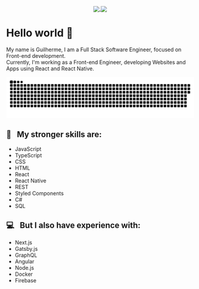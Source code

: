 <p align="center">
  <a href="https://github.com/anuraghazra/github-readme-stats">
    <img
      align="center"
      height="190em"
      src="https://github-readme-stats.vercel.app/api/top-langs/?username=guilhermekuni&layout=compact&theme=dracula"
    />
  </a>
  <a href="https://github.com/anuraghazra/github-readme-stats">
    <img
      align="center"
      height="190em"
      src="https://github-readme-stats.vercel.app/api?username=guilhermekuni&count_private=true&show_icons=true&custom_title=Github%20Status&hide=issues&theme=dracula"
    />
  </a>
</p>

# Hello world 👋

My name is Guilherme, I am a Full Stack Software Engineer, focused on Front-end development. <br />
Currently, I'm working as a Front-end Engineer, developing Websites and Apps using React and React Native.

![Snake animation](https://github.com/guilhermekuni/guilhermekuni/blob/output/github-contribution-grid-snake.svg)

 ## :rocket: &nbsp; My stronger skills are: 
 - JavaScript
 - TypeScript
 - CSS
 - HTML
 - React
 - React Native
 - REST
 - Styled Components
 - C#
 - SQL
 
 ## :computer: &nbsp; But I also have experience with:
 - Next.js
 - Gatsby.js
 - GraphQL
 - Angular
 - Node.js
 - Docker
 - Firebase

 
